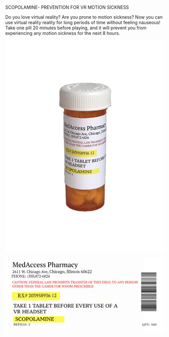 SCOPOLAMINE- PREVENTION FOR VR MOTION SICKNESS

Do you love virtual reality?  Are you prone to motion sickness? Now you can use virtual reality reality for long periods of time without feeling nauseous!  Take one pill 20 minutes before playing, and it will prevent you from experiencing any motion sickness for the next 8 hours.   

![bottle](bottleofpills.jpg)

![label](pilllabel.png)
